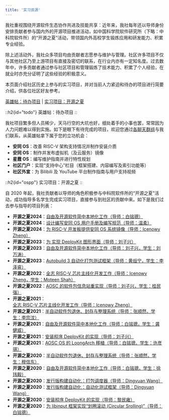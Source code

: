 ```yaml
---
title: '实习资源'
---
```


我社重视围绕开源软件生态协作共进及技能共享：近年来，我社每年还以导师身份安排贡献者参与国内外的开源项目推进活动，如中国科学院软件研究所（下略：中科院软件所）的“开源之夏”活动，带领国内外高校学生锻炼应用和研发能力、积累专业经验。

除上述活动外，我社众多项目均由贡献者志愿参与维护与管理。社区许多项目不仅与其他社区乃至上游项目有直接及密切的联系，在行业内亦有一定知名度。过去数年中，许多贡献者通过参与社区项目和管理锻炼了技术能力、积累了个人经验，在就业时亦充分证明了这些经验的积极意义。

本页面介绍社区历史上参与的实习项目，并对当前人力紧迫和待办的项目进行简要介绍，供各位社区好友参考。

[英雄帖：待办项目](#todo) | [实习项目：开源之夏](#ospp)

::h2{id="todo"}
英雄帖：待办项目
::

我社项目繁多但人员稀少，天马行空的大坑也好，细处着手的小事也罢，常常因为人力问题难以得到实施。如下是眼下有待完成的项目，欢迎您通过[各聊天群组](/contact)与我们联系，从英雄帖拿下属于您的立功机会：

- **安同 OS**：改善 RISC-V 架构支持情况并制作安装介质
- **安同 OS**：制作并发布虚拟机（及云服务）镜像
- **星霞 OS**：编写维护指南并进行特性规划
- **社区门户**：实现“支持中心”栏目（框架搭建、内容编写及索引功能等）
- **社区外宣**：为 Bilibili 及 YouTube 平台制作指南与用户支持视频

::h2{id="ospp"}
实习项目：开源之夏
::

自 2020 年起，我社贡献者以导师的角色积极参与中科院软件所的“开源之夏”活动，成功指导多名学生完成实习项目，直接参与到社区的贡献中来。如下是我们过去参与指导的项目列表：

- **开源之夏2024**：[自由及开源软件简中本地化工作（导师：白铭骢）](https://summer-ospp.ac.cn/org/prodetail/24f3e0160)
- **开源之夏2024**：[设计编写安同 OS 用户手册及编写规范（导师：温柔）](https://summer-ospp.ac.cn/org/prodetail/24f3e0161)
- **开源之夏2024**：[为 RISC-V 开发板提供安同 OS 系统镜像（导师：Icenowy Zheng）](https://summer-ospp.ac.cn/org/prodetail/24f3e0162)
- **开源之夏2023**：[为 实现 DeployKit 图形界面（导师：刘子兴）](https://summer-ospp.ac.cn/2023/org/prodetail/23f3e0031)
- **开源之夏2023**：[自由及开源软件简中本地化工作（导师：刘子兴，学生：刘万涛）](https://summer-ospp.ac.cn/2023/org/prodetail/23f3e0032)
- **开源之夏2023**：[Autobuild 3 自动化打包测试框架（导师：黄烜宁，学生：李泽睿）](https://summer-ospp.ac.cn/2023/org/prodetail/23f3e0033)
- **开源之夏2022**：[全志 RISC-V 芯片主线化开发工作（导师：Icenowy Zheng，学生：Moteen Shah）](https://summer-ospp.ac.cn/2022/#/org/prodetail/22f3e0079)
- **开源之夏2022**：[AOSC 的软件包信息站重实现（导师：刘子兴，学生：桂民强）](https://summer-ospp.ac.cn/2022/#/org/prodetail/22f3e0080)
- **开源之夏2021**：[全志 RISC-V 芯片主线化开发工作（导师：Icenowy Zheng）](https://summer-ospp.ac.cn/2021/#/org/prodetail/210080041)
- **开源之夏2021**：[半自动软件包退休、封存与整理系统（导师：张顺然，学生：李宗汶）](https://summer-ospp.ac.cn/2021/#/org/prodetail/210080042)
- **开源之夏2021**：[自由及开源软件简中本地化工作（导师：白铭骢，学生：龚健威）](https://summer-ospp.ac.cn/2021/#/org/prodetail/210080099)
- **开源之夏2021**：[安装程序 DeployKit 的实现（导师：刘子兴）](https://summer-ospp.ac.cn/2021/#/org/prodetail/210080100)
- **开源之夏2021**：[AOSC OS 的 LoongArch 移植（导师：白铭骢，学生：许彦骐）](https://summer-ospp.ac.cn/2021/#/org/prodetail/210080299)
- **开源之夏2020**：[半自动软件包退休、封存与整理系统（导师：张顺然，学生：穆信东）](https://summer-ospp.ac.cn/2020/#/organisations/aosc)
- **开源之夏2020**：[自由及开源软件简中本地化工作（导师：白铭骢，学生：徐玮毅）](https://summer-ospp.ac.cn/2020/#/organisations/aosc)
- **开源之夏2020**：[发行版构建自动化：打包调度器（导师：Dingyuan Wang）](https://summer-ospp.ac.cn/2020/#/organisations/aosc)
- **开源之夏2020**：[发行版构建自动化：自动化测试框架（导师：Dingyuan Wang）](https://summer-ospp.ac.cn/2020/#/organisations/aosc)
- **开源之夏2020**：[安装程序 DeployKit 的实现（导师：黎民雍）](https://summer-ospp.ac.cn/2020/#/organisations/aosc)
- **开源之夏2020**：[为 libinput 框架实现“划圈滚动 (Circular Srolling)”（导师：白铭骢）](https://summer-ospp.ac.cn/2020/#/organisations/aosc)
